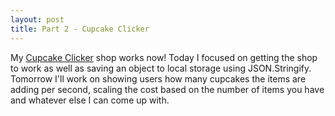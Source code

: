 ```yaml
---
layout: post
title: Part 2 - Cupcake Clicker
---
```

 My <a href="http://rachelmcquirk.com/projects/cupcakeclicker2" target="_blank">Cupcake Clicker</a> shop works now! Today I focused on getting the shop to work as well as saving an object to local storage using JSON.Stringify. Tomorrow I'll work on showing users how many cupcakes the items are adding per second, scaling the cost based on the number of items you have and whatever else I can come up with.
